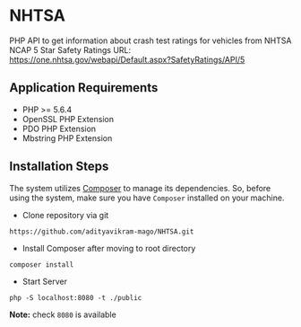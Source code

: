 # NHTSA
PHP API to get information about crash test ratings for vehicles from NHTSA NCAP 5 Star Safety Ratings
URL: https://one.nhtsa.gov/webapi/Default.aspx?SafetyRatings/API/5


## Application Requirements
* PHP >= 5.6.4
* OpenSSL PHP Extension
* PDO PHP Extension
* Mbstring PHP Extension

## Installation Steps
The system utilizes [Composer](https://getcomposer.org/download/) to manage its dependencies. So, before using the system, make sure you have `Composer` installed on your machine.

* Clone repository via git
```
https://github.com/adityavikram-mago/NHTSA.git
```

* Install Composer after moving to root directory
```
composer install
```
* Start Server 
```
php -S localhost:8080 -t ./public
```

**Note:** check `8080` is available
